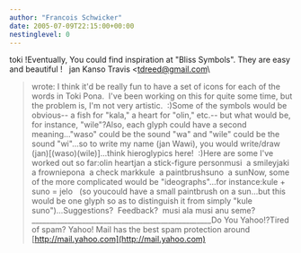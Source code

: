 ```yaml
---
author: "Francois Schwicker"
date: 2005-07-09T22:15:00+00:00
nestinglevel: 0
---
```

toki !Eventually, You could find inspiration at "Bliss Symbols". They are easy and beautiful !   jan Kanso Travis <[tdreed@gmail.com](mailto://tdreed@gmail.com)\
> wrote:
I think it'd be really fun to have a set of icons for each of the words in Toki Pona.  I've been working on this for quite some time, but the problem is, I'm not very artistic.  :)Some of the symbols would be obvious--
a fish for "kala," a heart for "olin," etc.--
but what would be, for instance, "wile"?Also, each glyph could have a second meaning..."waso" could be the sound "wa" and "wile" could be the sound "wi"...so to write my name (jan Wawi), you would write/draw (jan)\[(waso)(wile)\]...think hieroglypics here!  :)Here are some I've worked out so far:olin heartjan a stick-figure personmusi  a smileyjaki a frowniepona  a check markkule  a paintbrushsuno  a sunNow, some of the more complicated would be "ideographs"...for instance:kule + suno = jelo   (so youcould have a small paintbrush on a sun...but this would be one glyph so as to distinguish it from simply "kule suno")...Suggestions?  Feedback?  musi ala musi anu seme?\_\_\_\_\_\_\_\_\_\_\_\_\_\_\_\_\_\_\_\_\_\_\_\_\_\_\_\_\_\_\_\_\_\_\_\_\_\_\_\_\_\_\_\_\_\_\_\_\_\_Do You Yahoo!?Tired of spam? Yahoo! Mail has the best spam protection around [http://mail.yahoo.com](http://mail.yahoo.com)